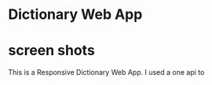 # Dictionary Web App
# screen shots
<p> This is a Responsive Dictionary Web App. I used a one api to </p>
